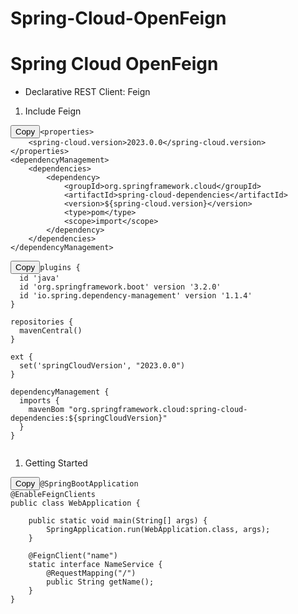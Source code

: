 # Spring-Cloud-OpenFeign
# Spring Cloud OpenFeign
- Declarative REST Client: Feign

1. Include Feign

<pre><code class="language-xml hljs"><button aria-live="Copy" class="button is-spring is-copy">Copy</button><span class="hljs-tag">&lt;<span class="hljs-name">properties</span>&gt;</span>
    <span class="hljs-tag">&lt;<span class="hljs-name">spring-cloud.version</span>&gt;</span>2023.0.0<span class="hljs-tag">&lt;/<span class="hljs-name">spring-cloud.version</span>&gt;</span>
<span class="hljs-tag">&lt;/<span class="hljs-name">properties</span>&gt;</span>
<span class="hljs-tag">&lt;<span class="hljs-name">dependencyManagement</span>&gt;</span>
    <span class="hljs-tag">&lt;<span class="hljs-name">dependencies</span>&gt;</span>
        <span class="hljs-tag">&lt;<span class="hljs-name">dependency</span>&gt;</span>
            <span class="hljs-tag">&lt;<span class="hljs-name">groupId</span>&gt;</span>org.springframework.cloud<span class="hljs-tag">&lt;/<span class="hljs-name">groupId</span>&gt;</span>
            <span class="hljs-tag">&lt;<span class="hljs-name">artifactId</span>&gt;</span>spring-cloud-dependencies<span class="hljs-tag">&lt;/<span class="hljs-name">artifactId</span>&gt;</span>
            <span class="hljs-tag">&lt;<span class="hljs-name">version</span>&gt;</span>${spring-cloud.version}<span class="hljs-tag">&lt;/<span class="hljs-name">version</span>&gt;</span>
            <span class="hljs-tag">&lt;<span class="hljs-name">type</span>&gt;</span>pom<span class="hljs-tag">&lt;/<span class="hljs-name">type</span>&gt;</span>
            <span class="hljs-tag">&lt;<span class="hljs-name">scope</span>&gt;</span>import<span class="hljs-tag">&lt;/<span class="hljs-name">scope</span>&gt;</span>
        <span class="hljs-tag">&lt;/<span class="hljs-name">dependency</span>&gt;</span>
    <span class="hljs-tag">&lt;/<span class="hljs-name">dependencies</span>&gt;</span>
<span class="hljs-tag">&lt;/<span class="hljs-name">dependencyManagement</span>&gt;</span>
</code></pre>

<pre><code class="language-groovy hljs"><button aria-live="Copy" class="button is-spring is-copy">Copy</button>plugins {
  id <span class="hljs-string">'java'</span>
  id <span class="hljs-string">'org.springframework.boot'</span> version <span class="hljs-string">'3.2.0'</span>
  id <span class="hljs-string">'io.spring.dependency-management'</span> version <span class="hljs-string">'1.1.4'</span>
}

repositories {
  mavenCentral()
}

ext {
  set(<span class="hljs-string">'springCloudVersion'</span>, <span class="hljs-string">"2023.0.0"</span>)
}

dependencyManagement {
  imports {
    mavenBom <span class="hljs-string">"org.springframework.cloud:spring-cloud-dependencies:${springCloudVersion}"</span>
  }
}

</code></pre>

1. Getting Started

<pre><code class="hljs java"><button aria-live="Copy" class="button is-spring is-copy">Copy</button><span class="hljs-meta">@SpringBootApplication</span>
<span class="hljs-meta">@EnableFeignClients</span>
<span class="hljs-keyword">public</span> <span class="hljs-class"><span class="hljs-keyword">class</span> <span class="hljs-title">WebApplication</span> </span>{

	<span class="hljs-function"><span class="hljs-keyword">public</span> <span class="hljs-keyword">static</span> <span class="hljs-keyword">void</span> <span class="hljs-title">main</span><span class="hljs-params">(String[] args)</span> </span>{
		SpringApplication.run(WebApplication<span class="hljs-class">.<span class="hljs-keyword">class</span>, <span class="hljs-title">args</span>)</span>;
	}

	<span class="hljs-meta">@FeignClient</span>(<span class="hljs-string">"name"</span>)
	<span class="hljs-keyword">static</span> <span class="hljs-class"><span class="hljs-keyword">interface</span> <span class="hljs-title">NameService</span> </span>{
		<span class="hljs-meta">@RequestMapping</span>(<span class="hljs-string">"/"</span>)
		<span class="hljs-function"><span class="hljs-keyword">public</span> String <span class="hljs-title">getName</span><span class="hljs-params">()</span></span>;
	}
}
</code></pre>
